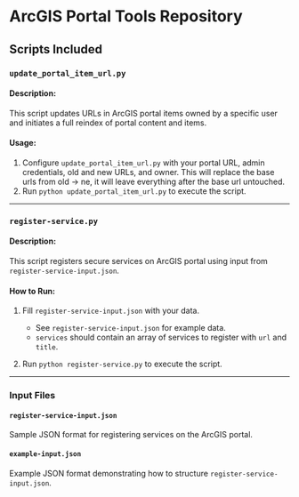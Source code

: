 # ArcGIS Portal Tools Repository

## Scripts Included

### `update_portal_item_url.py`

#### Description:
This script updates URLs in ArcGIS portal items owned by a specific user and initiates a full reindex of portal content and items.

#### Usage:
1. Configure `update_portal_item_url.py` with your portal URL, admin credentials, old and new URLs, and owner. This will replace the base urls from old -> ne, it will leave everything after the base url untouched.
2. Run `python update_portal_item_url.py` to execute the script.

---

### `register-service.py`

#### Description:
This script registers secure services on ArcGIS portal using input from `register-service-input.json`.

#### How to Run:
1. Fill `register-service-input.json` with your data.
   - See `register-service-input.json` for example data.
   - `services` should contain an array of services to register with `url` and `title`.

2. Run `python register-service.py` to execute the script.

---

### Input Files

#### `register-service-input.json`
Sample JSON format for registering services on the ArcGIS portal.

#### `example-input.json`
Example JSON format demonstrating how to structure `register-service-input.json`.

